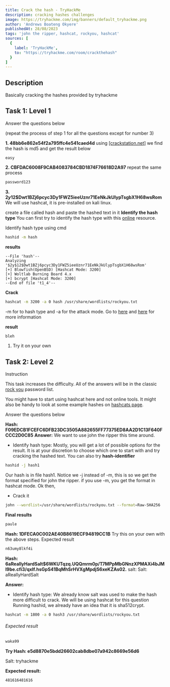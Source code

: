 ```yaml
---
title: Crack the hash - TryHackMe
description: cracking hashes challenges
image: https://tryhackme.com/img/banners/default_tryhackme.png
author: 'Andrews Boateng Okyere'
publishedAt: 28/08/2023
tags: 'john the ripper, hashcat, rockyou, hashcat'
sources: [
  {
    label: 'TryHackMe',
    to: "https://tryhackme.com/room/crackthehash"
  }
]
---
```


## Description

Basically cracking the hashes provided by tryhackme

## Task 1: Level 1

Answer the questions below

(repeat the process of step 1 for all the questions except for number 3)

 **1. 48bb6e862e54f2a795ffc4e541caed4d**
using [[crackstation.net]](https://crackstation.net/) we find the hash is md5 and get the result below

```
easy
```

**2. CBFDAC6008F9CAB4083784CBD1874F76618D2A97**
repeat the same process

```sh
password123
```

**3. $2y$12$Dwt1BZj6pcyc3Dy1FWZ5ieeUznr71EeNkJkUlypTsgbX1H68wsRom**
We will use hashcat, it is pre-installed on kali linux.

create a file called hash and paste the hashed text in it
**Identify the hash type**
You can first try to identify the hash type with this
[online](https://www.onlinehashcrack.com/hash-identification.php) resource.

Identify hash type using cmd

```sh
hashid -m hash
```

**results**

```
--File 'hash'--
Analyzing '$2y$12$Dwt1BZj6pcyc3Dy1FWZ5ieeUznr71EeNkJkUlypTsgbX1H68wsRom'
[+] Blowfish(OpenBSD) [Hashcat Mode: 3200]
[+] Woltlab Burning Board 4.x
[+] bcrypt [Hashcat Mode: 3200]
--End of file 't1_4'--  
```

 **Crack**

```sh
hashcat -m 3200 -a 0 hash /usr/share/wordlists/rockyou.txt
```

-m for to  hash type and -a for the attack mode. Go to [here](https://hashcat.net/wiki/doku.php?id=hashcat) and [here](https://hashcat.net/wiki/doku.php?id=example_hashes) for more information

**result**

```sh
bleh

```

1. Try it on your own

## Task 2: Level 2

Instruction

This task increases the difficulty. All of the answers will be in the classic [rock you](https://github.com/brannondorsey/naive-hashcat/releases/download/data/rockyou.txt) password list.

You might have to start using hashcat here and not online tools. It might also be handy to look at some example hashes on [hashcats page](https://hashcat.net/wiki/doku.php?id=example_hashes).

 Answer the questions below

**Hash: F09EDCB1FCEFC6DFB23DC3505A882655FF77375ED8AA2D1C13F640FCCC2D0C85**
**Answer:**
We want to use john the ripper this time around.

- Identify hash type: Mostly, you will get a lot of possible options for the result. It is at your discretion to choose which one  to start with and try cracking the hashed text. You can also try **hash-identifier**

```sh
hashid -j hash1
```

Our hash is in file hash1. Notice we -j instead of -m, this is so we get the format specified for john the ripper. if you use -m, you get the format in hashcat mode. Ok then,

- Crack it

```sh
john --wordlist=/usr/share/wordlists/rockyou.txt --format=Raw-SHA256
```

**Final results**

```md
paule
```

**Hash: 1DFECA0C002AE40B8619ECF94819CC1B**
Try this on your own with the above steps.
Expected result

```sh
n63umy8lkf4i
```

**Hash: $6$aReallyHardSalt$6WKUTqzq.UQQmrm0p/T7MPpMbGNnzXPMAXi4bJMl9be.cfi3/qxIf.hsGpS41BqMhSrHVXgMpdjS6xeKZAs02.**
salt: Salt: aReallyHardSalt

**Answer:**

- Identify hash type: We already know salt was used to make the hash more difficult to crack. We will be using hashcat for this question
Running hashid, we already have an idea that it is sha512crypt.

```sh
hashcat -m 1800 -a 0 hash3 /usr/share/wordlists/rockyou.txt
```

###### Expected result

```sh
waka99
```

**Try Hash: e5d8870e5bdd26602cab8dbe07a942c8669e56d6**

Salt: tryhackme

**Expected result:**

```sh
481616481616
```
